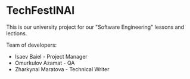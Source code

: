 # TechFestINAI

This is our university project for our "Software Engineering" lessons and lections.

Team of developers:
* Isaev Baiel - Project Manager
* Omurkulov Azamat - QA
* Zharkynai Maratova - Technical Writer
